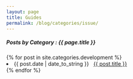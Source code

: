 ```yaml
---
layout: page
title: Guides
permalink: /blog/categories/issue/
---
```


<h5> Posts by Category : {{ page.title }} </h5>

<div class="card">
{% for post in site.categories.development %}
 <li class="category-posts"><span>{{ post.date | date_to_string }}</span> &nbsp; <a href="{{ post.url }}">{{ post.title }}</a></li>
{% endfor %}
</div>